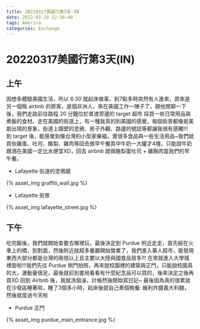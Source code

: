 ```yaml
---
title: 20220317美國行第3天-IN
date: 2022-03-18 22:36:40
tags: America
categories: Exchange
---
```

# 20220317美國行第3天(IN)

## 上午

因想多體驗美國生活，所以 6:30 就起床做事，到7點多時突然有人進來，原來是另一個租 airbnb 的房客，是個非洲人，來在美國工作一陣子了。跟他閒聊一下後，我們走路前往路程 20 分鐘位於普渡旁邊的 target 超市 採買一些日常用品與煮飯的食材。走在美國的街道上，有一種我真的到美國的感覺，每個街景都像是美劇出現的景象，街道上牆壁的塗鴉、房子外觀、路邊的號誌等都讓我很有感觸!!! 到 target 後，能感覺到像台灣的小型家樂福，賣很多食品與一些生活用品~我們就買些雞蛋、吐司、酪梨、雞肉等回去做早午餐其中牛奶一大罐才4塊，只能說牛奶跟酒在美國一定比水便宜XD，回去 airbnb 就做酪梨蛋吐司 + 雞胸肉當我們的早午餐。

- Lafayette 街道的塗鴉牆

{% asset_img graffiti_wall.jpg %}

- Lafayette 街景

{% asset_img lafayette_street.jpg %}

## 下午

吃完飯後，我們就開始查要去哪裡玩，最後決定到 Purdue 附近走走，首先經在火車上的橋，到對面，然後附近就超多餐廳開始營業了，我們進入華人超市，能發現東西大部分都是台灣的兩倍以上且主要以大陸與國食品居多!!! 在來就進入大學城裡面啦!!!我們先往 Purdue 側門拍照，再來就校園裡的建築與正門，只能說校園真的大，運動量很足，最後就前到書局看看有什麼紀念品可以買的，後來決定之後再買XD 回到 Airbnb 後，我就洗個澡，計帳然後開始寫日記~ 最後因為真的很累就在沙發區睡著啦，睡了3個多小時，起床後就自己煮個晚餐: 維利炸醬義大利麵，然後就度過今天啦

- Purdue 正門

{% asset_img purdue_main_entrance.jpg %}
